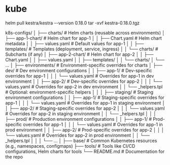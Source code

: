 # kube

helm pull kestra/kestra --version 0.18.0
tar -xvf kestra-0.18.0.tgz


k8s-configs/
│
├── charts/                      # Helm charts (reusable across environments)
│   ├── app-1-chart/             # Helm chart for app-1
│   │   ├── Chart.yaml           # Helm chart metadata
│   │   ├── values.yaml          # Default values for app-1
│   │   ├── templates/           # Templates (deployment, service, ingress)
│   │   └── charts/              # Subcharts (if any)
│   ├── app-2-chart/             # Helm chart for app-2
│   │   ├── Chart.yaml
│   │   ├── values.yaml
│   │   ├── templates/
│   │   └── charts/
│   └── ...
│
├── environments/                # Environment-specific overrides for charts
│   ├── dev/                     # Dev environment configurations
│   │   ├── app-1/               # Dev-specific overrides for app-1
│   │   │   └── values.yaml      # Overrides for app-1 in dev environment
│   │   ├── app-2/               # Dev-specific overrides for app-2
│   │   │   └── values.yaml      # Overrides for app-2 in dev environment
│   │   └── _helpers.tpl         # Optional: environment-specific helpers
│   │
│   ├── staging/                 # Staging environment configurations
│   │   ├── app-1/               # Staging-specific overrides for app-1
│   │   │   └── values.yaml      # Overrides for app-1 in staging environment
│   │   ├── app-2/               # Staging-specific overrides for app-2
│   │   │   └── values.yaml      # Overrides for app-2 in staging environment
│   │   └── _helpers.tpl
│   │
│   ├── prod/                    # Production environment configurations
│   │   ├── app-1/               # Prod-specific overrides for app-1
│   │   │   └── values.yaml      # Overrides for app-1 in prod environment
│   │   ├── app-2/               # Prod-specific overrides for app-2
│   │   │   └── values.yaml      # Overrides for app-2 in prod environment
│   │   └── _helpers.tpl
│   │
│   └── ...
│
├── base/                        # Common Kubernetes resources (e.g., namespaces, configmaps)
├── tools/                       # Tools like CI/CD configurations, Helm charts for tools
└── README.md                    # Documentation for the repo
